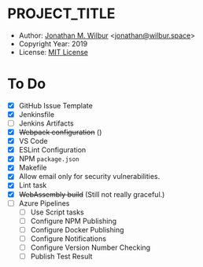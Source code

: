 # __PROJECT_TITLE__

* Author: [Jonathan M. Wilbur](https://jonathan.wilbur.space) <[jonathan@wilbur.space](mailto:jonathan@wilbur.space)>
* Copyright Year: 2019
* License: [MIT License](https://mit-license.org/)
<!-- * [![Build Status](http://localhost:8080/buildStatus/icon?job=)](http://localhost:8080/job//) -->

# To Do

- [x] GitHub Issue Template
- [x] Jenkinsfile
- [ ] Jenkins Artifacts
- [x] ~~Webpack configuration~~ ()
- [x] VS Code
- [x] ESLint Configuration
- [x] NPM `package.json`
- [x] Makefile
- [x] Allow email only for security vulnerabilities.
- [x] Lint task
- [x] ~~WebAssembly build~~ (Still not really graceful.)
- [ ] Azure Pipelines
  - [ ] Use Script tasks
  - [ ] Configure NPM Publishing
  - [ ] Configure Docker Publishing
  - [ ] Configure Notifications
  - [ ] Configure Version Number Checking
  - [ ] Publish Test Result